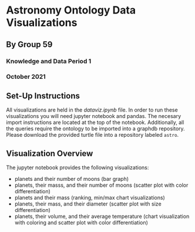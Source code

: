 # Astronomy Ontology Data Visualizations
## By Group 59
### Knowledge and Data Period 1
### October 2021

## Set-Up Instructions

All visualizations are held in the *dataviz.ipynb* file. In order to run these visualizations you will need jupyter notebook and pandas. The necesary import instructions are located at the top of the notebook. 
Additionally, all the queries require the ontology to be imported into a graphdb repository. Please download the provided turtle file into a repository labeled ```astro```.

## Visualization Overview
The jupyter notebook provides the following visualizations:
- planets and their number of moons (bar graph)
- planets, their masss, and their number of moons (scatter plot with color differentiation)
- planets and their mass (ranking, min/max chart visualizations)
- planets, their mass, and their diameter (scatter plot with size differentiation)
- planets, their volume, and their average temperature (chart visualization with coloring and scatter plot with color differentiation)